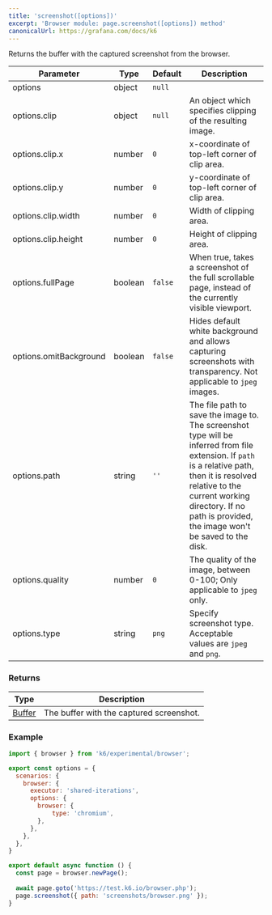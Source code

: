 ```yaml
---
title: 'screenshot([options])'
excerpt: 'Browser module: page.screenshot([options]) method'
canonicalUrl: https://grafana.com/docs/k6
---
```


Returns the buffer with the captured screenshot from the browser.

<TableWithNestedRows>

| Parameter       | Type   | Default | Description                                                                                                                                                                                                                           |
|-----------------|--------|---------|---------------------------------------------------------------------------------------------------------------------------------------------------------------------------------------------------------------------------------------|
| options         | object | `null`  |                                                                                                                                                                                                                      |
| options.clip | object | `null` | An object which specifies clipping of the resulting image. |
| options.clip.x | number | `0` | x-coordinate of top-left corner of clip area. |
| options.clip.y | number | `0` | y-coordinate of top-left corner of clip area. |
| options.clip.width | number | `0` | Width of clipping area. |
| options.clip.height | number | `0` | Height of clipping area. |
| options.fullPage | boolean | `false` | When true, takes a screenshot of the full scrollable page, instead of the currently visible viewport. |
| options.omitBackground | boolean | `false` | Hides default white background and allows capturing screenshots with transparency. Not applicable to `jpeg` images. |
| options.path | string | `''` | The file path to save the image to. The screenshot type will be inferred from file extension. If `path` is a relative path, then it is resolved relative to the current working directory. If no path is provided, the image won't be saved to the disk. |
| options.quality | number | `0` | The quality of the image, between 0-100; Only applicable to `jpeg` only. |
| options.type | string | `png` | Specify screenshot type. Acceptable values are `jpeg` and `png`. |

</TableWithNestedRows>

### Returns

| Type                 | Description                                                                                     |
| ----                 | -----------                                                                                     |
| [Buffer](https://nodejs.org/api/buffer.html#buffer_class_buffer)              | The buffer with the captured screenshot.         |

### Example

<CodeGroup labels={[]}>

```javascript
import { browser } from 'k6/experimental/browser';

export const options = {
  scenarios: {
    browser: {
      executor: 'shared-iterations',
      options: {
        browser: {
            type: 'chromium',
        },
      },
    },
  },
}

export default async function () {
  const page = browser.newPage();
  
  await page.goto('https://test.k6.io/browser.php');
  page.screenshot({ path: 'screenshots/browser.png' });
}
```

</CodeGroup>
